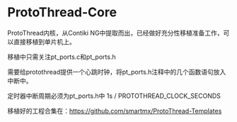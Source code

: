 # ProtoThread-Core

 ProtoThread内核，从Contiki NG中提取而出，已经做好充分性移植准备工作，可以直接移植到单片机上。

 移植中只需关注pt_ports.c和pt_ports.h

 需要给protothread提供一个心跳时钟，将pt_ports.h注释中的几个函数语句放入中断中。

 定时器中断周期必须为pt_ports.h中 1s / PROTOTHREAD_CLOCK_SECONDS

 移植好的工程合集在：https://github.com/smartmx/ProtoThread-Templates





